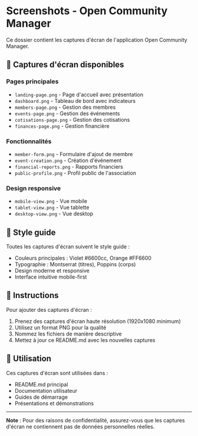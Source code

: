 # Screenshots - Open Community Manager

Ce dossier contient les captures d'écran de l'application Open Community Manager.

## 📸 Captures d'écran disponibles

### Pages principales

- `landing-page.png` - Page d'accueil avec présentation
- `dashboard.png` - Tableau de bord avec indicateurs
- `members-page.png` - Gestion des membres
- `events-page.png` - Gestion des événements
- `cotisations-page.png` - Gestion des cotisations
- `finances-page.png` - Gestion financière

### Fonctionnalités

- `member-form.png` - Formulaire d'ajout de membre
- `event-creation.png` - Création d'événement
- `financial-reports.png` - Rapports financiers
- `public-profile.png` - Profil public de l'association

### Design responsive

- `mobile-view.png` - Vue mobile
- `tablet-view.png` - Vue tablette
- `desktop-view.png` - Vue desktop

## 🎨 Style guide

Toutes les captures d'écran suivent le style guide :

- Couleurs principales : Violet #6600cc, Orange #FF6600
- Typographie : Montserrat (titres), Poppins (corps)
- Design moderne et responsive
- Interface intuitive mobile-first

## 📝 Instructions

Pour ajouter des captures d'écran :

1. Prenez des captures d'écran haute résolution (1920x1080 minimum)
2. Utilisez un format PNG pour la qualité
3. Nommez les fichiers de manière descriptive
4. Mettez à jour ce README.md avec les nouvelles captures

## 🚀 Utilisation

Ces captures d'écran sont utilisées dans :

- README.md principal
- Documentation utilisateur
- Guides de démarrage
- Présentations et démonstrations

---

**Note** : Pour des raisons de confidentialité, assurez-vous que les captures d'écran ne contiennent pas de données personnelles réelles.
